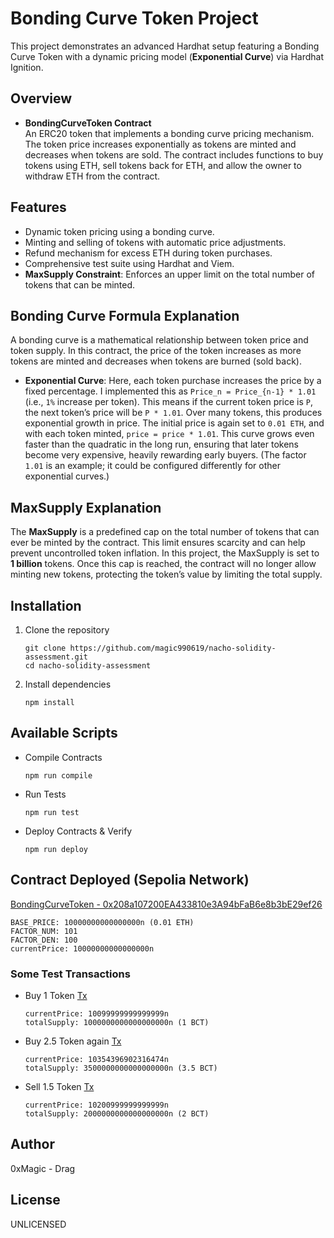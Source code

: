 # Bonding Curve Token Project

This project demonstrates an advanced Hardhat setup featuring a Bonding Curve Token with a dynamic pricing model (**Exponential Curve**) via Hardhat Ignition.

## Overview

- **BondingCurveToken Contract**  
  An ERC20 token that implements a bonding curve pricing mechanism. The token price increases exponentially as tokens are minted and decreases when tokens are sold. The contract includes functions to buy tokens using ETH, sell tokens back for ETH, and allow the owner to withdraw ETH from the contract.

## Features

- Dynamic token pricing using a bonding curve.
- Minting and selling of tokens with automatic price adjustments.
- Refund mechanism for excess ETH during token purchases.
- Comprehensive test suite using Hardhat and Viem.
- **MaxSupply Constraint**: Enforces an upper limit on the total number of tokens that can be minted.

## Bonding Curve Formula Explanation

A bonding curve is a mathematical relationship between token price and token supply. In this contract, the price of the token increases as more tokens are minted and decreases when tokens are burned (sold back).

- **Exponential Curve**: Here, each token purchase increases the price by a fixed percentage. I implemented this as `Price_n = Price_{n-1} * 1.01` (i.e., `1%` increase per token). This means if the current token price is `P`, the next token’s price will be `P * 1.01`. Over many tokens, this produces exponential growth in price. The initial price is again set to `0.01 ETH`, and with each token minted, `price = price * 1.01`. This curve grows even faster than the quadratic in the long run, ensuring that later tokens become very expensive, heavily rewarding early buyers​. (The factor `1.01` is an example; it could be configured differently for other exponential curves.)

## MaxSupply Explanation

The **MaxSupply** is a predefined cap on the total number of tokens that can ever be minted by the contract. This limit ensures scarcity and can help prevent uncontrolled token inflation. In this project, the MaxSupply is set to **1 billion** tokens. Once this cap is reached, the contract will no longer allow minting new tokens, protecting the token’s value by limiting the total supply.

## Installation

1. Clone the repository

   ```shell
   git clone https://github.com/magic990619/nacho-solidity-assessment.git
   cd nacho-solidity-assessment
   ```

2. Install dependencies
   ```shell
   npm install
   ```

## Available Scripts

- Compile Contracts
  ```shell
  npm run compile
  ```
- Run Tests
  ```shell
  npm run test
  ```
- Deploy Contracts & Verify

  ```shell
  npm run deploy
  ```

## Contract Deployed (Sepolia Network)

[BondingCurveToken - 0x208a107200EA433810e3A94bFaB6e8b3bE29ef26](https://sepolia.etherscan.io/address/0x208a107200EA433810e3A94bFaB6e8b3bE29ef26)

```
BASE_PRICE: 10000000000000000n (0.01 ETH)
FACTOR_NUM: 101
FACTOR_DEN: 100
currentPrice: 10000000000000000n
```

### Some Test Transactions

- Buy 1 Token
  [Tx](https://sepolia.etherscan.io/tx/0x704a4887d8e94a2ccea05d4b6e4667fbf138e3d7d0176b55185db21977474b13)

  ```
  currentPrice: 10099999999999999n
  totalSupply: 1000000000000000000n (1 BCT)
  ```

- Buy 2.5 Token again
  [Tx](https://sepolia.etherscan.io/tx/0x137c42836b419d4150372b851e2d1675cc99c58b6a8da4fecbace34d9fee124d)

  ```
  currentPrice: 10354396902316474n
  totalSupply: 3500000000000000000n (3.5 BCT)
  ```

- Sell 1.5 Token
  [Tx](https://sepolia.etherscan.io/tx/0x04672262b45b19ca50ee2e322e5f18966218aed9e430e740c2d73d39266ac763)
  ```
  currentPrice: 10200999999999999n
  totalSupply: 2000000000000000000n (2 BCT)
  ```

## Author

0xMagic - Drag

## License

UNLICENSED
